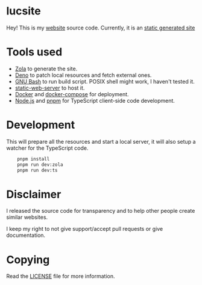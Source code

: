 # lucsite

Hey! This is my [website](https://lucdev.net) source code.
Currently, it is an [static generated site](https://www.cloudflare.com/learning/performance/static-site-generator/)

# Tools used

+ [Zola](https://www.getzola.org/) to generate the site.
+ [Deno](https://deno.land/) to patch local resources and fetch external ones.
+ [GNU Bash](https://www.gnu.org/software/bash/) to run build script. POSIX shell might work, I haven't tested it.
+ [static-web-server](https://github.com/joseluisq/static-web-server) to host it.
+ [Docker](https://www.docker.com/) and [docker-compose](https://docs.docker.com/compose/gettingstarted/) for deployment.
+ [Node.js](https://nodejs.org/) and [pnpm](https://pnpm.js.org/) for TypeScript client-side code development.

# Development

This will prepare all the resources and start a local server, it will also setup a watcher for the TypeScript code.

```bash
	pnpm install
	pnpm run dev:zola
	pnpm run dev:ts
```

# Disclaimer

I released the source code for transparency and to help other people create similar websites.

I keep my right to not give support/accept pull requests or give documentation.

# Copying

Read the [LICENSE](./LICENSE) file for more information.

